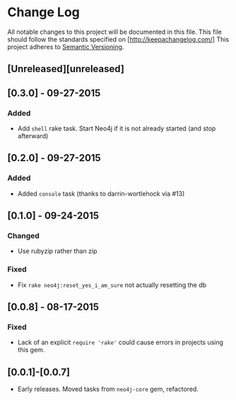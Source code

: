 # Change Log
All notable changes to this project will be documented in this file.
This file should follow the standards specified on [http://keepachangelog.com/]
This project adheres to [Semantic Versioning](http://semver.org/).

## [Unreleased][unreleased]

## [0.3.0] - 09-27-2015

### Added
- Add `shell` rake task.  Start Neo4j if it is not already started (and stop afterward)

## [0.2.0] - 09-27-2015

### Added
- Added `console` task (thanks to darrin-wortlehock via #13)

## [0.1.0] - 09-24-2015

### Changed
- Use rubyzip rather than zip

### Fixed
- Fix `rake neo4j:reset_yes_i_am_sure` not actually resetting the db

## [0.0.8] - 08-17-2015

### Fixed

- Lack of an explicit `require 'rake'` could cause errors in projects using this gem.

## [0.0.1]-[0.0.7]
- Early releases. Moved tasks from `neo4j-core` gem, refactored.
